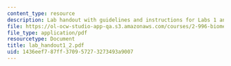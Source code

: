 ```yaml
---
content_type: resource
description: Lab handout with guidelines and instructions for Labs 1 and 2.
file: https://ol-ocw-studio-app-qa.s3.amazonaws.com/courses/2-996-biomedical-devices-design-laboratory-fall-2007/1436eef787ff370957273273493a9007_lab_handout1_2.pdf
file_type: application/pdf
resourcetype: Document
title: lab_handout1_2.pdf
uid: 1436eef7-87ff-3709-5727-3273493a9007
---
```


